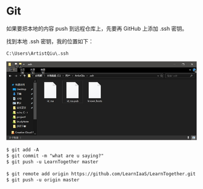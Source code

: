# Git

如果要把本地的内容 push 到远程仓库上，先要再 GitHub 上添加 .ssh 密钥。

找到本地 .ssh 密钥，我的位置如下：

```
C:\Users\ArtistQiu\.ssh
```

![.ssh文件位置](https://github.com/LearnIaaS/LearnTogether/blob/master/Notes/Programes%20Skill/img/001.jpg)

```shell
$ git add -A
$ git commit -m "what are u saying?"
$ git push -u LearnTogether master

$ git remote add origin https://github.com/LearnIaaS/LearnTogether.git
$ git push -u origin master
```



